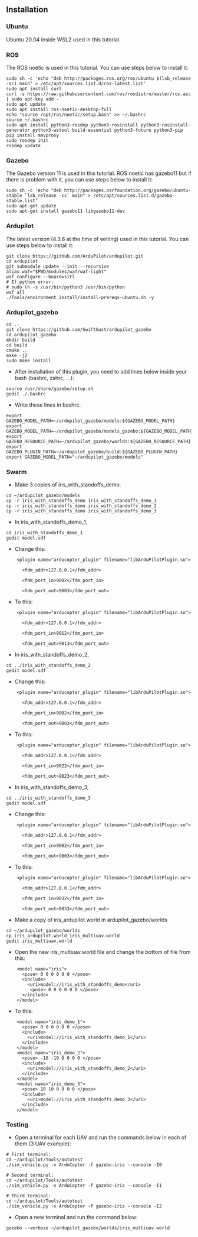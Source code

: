 ## Installation
### Ubuntu
Ubuntu 20.04 inside WSL2 used in this tutorial.

### ROS
The ROS noetic is used in this tutorial. You can use steps below to install it:
```
sudo sh -c 'echo "deb http://packages.ros.org/ros/ubuntu $(lsb_release -sc) main" > /etc/apt/sources.list.d/ros-latest.list'
sudo apt install curl
curl -s https://raw.githubusercontent.com/ros/rosdistro/master/ros.asc | sudo apt-key add -
sudo apt update
sudo apt install ros-noetic-desktop-full
echo "source /opt/ros/noetic/setup.bash" >> ~/.bashrc
source ~/.bashrc
sudo apt install python3-rosdep python3-rosinstall python3-rosinstall-generator python3-wstool build-essential python3-future python3-pip
pip install mavproxy
sudo rosdep init
rosdep update
```

### Gazebo
The Gazebo version 11 is used in this tutorial. ROS noetic has gazebo11 but if there is problem with it, you can use steps below to install it:
```
sudo sh -c 'echo "deb http://packages.osrfoundation.org/gazebo/ubuntu-stable `lsb_release -cs` main" > /etc/apt/sources.list.d/gazebo-stable.list'
sudo apt-get update
sudo apt-get install gazebo11 libgazebo11-dev
```

### Ardupilot
The latest version (4.3.6 at the time of writing) used in this tutorial. You can use steps below to install it:
```
git clone https://github.com/ArduPilot/ardupilot.git
cd ardupilot
git submodule update --init --recursive
alias waf="$PWD/modules/waf/waf-light"
waf configure --board=sitl
# If python error:
# sudo ln -s /usr/bin/python3 /usr/bin/python
waf all
./Tools/environment_install/install-prereqs-ubuntu.sh -y
```

### Ardupilot_gazebo
```
cd ..
git clone https://github.com/SwiftGust/ardupilot_gazebo
cd ardupilot_gazebo
mkdir build
cd build
cmake ..
make -j2
sudo make install
```
- After installation of this plugin, you need to add lines below inside your bash (bashrc, zshrc, ...):
```
source /usr/share/gazebo/setup.sh
gedit ./.bashrc
```
- Write these lines in bashrc.
```
export GAZEBO_MODEL_PATH=~/ardupilot_gazebo/models:${GAZEBO_MODEL_PATH}
export GAZEBO_MODEL_PATH=~/ardupilot_gazebo/models_gazebo:${GAZEBO_MODEL_PATH}
export GAZEBO_RESOURCE_PATH=~/ardupilot_gazebo/worlds:${GAZEBO_RESOURCE_PATH}
export GAZEBO_PLUGIN_PATH=~/ardupilot_gazebo/build:${GAZEBO_PLUGIN_PATH}
export GAZEBO_MODEL_PATH="~/ardupilot_gazebo/models"
```

### Swarm
- Make 3 copies of iris_with_standoffs_demo.
```
cd ~/ardupilot_gazebo/models
cp -r iris_with_standoffs_demo iris_with_standoffs_demo_1
cp -r iris_with_standoffs_demo iris_with_standoffs_demo_2
cp -r iris_with_standoffs_demo iris_with_standoffs_demo_3
```


- In iris_with_standoffs_demo_1,
```
cd iris_with_standoffs_demo_1
gedit model.sdf
```
- Change this:    
```
    <plugin name="arducopter_plugin" filename="libArduPilotPlugin.so">

      <fdm_addr>127.0.0.1</fdm_addr>
      
      <fdm_port_in>9002</fdm_port_in>
      
      <fdm_port_out>9003</fdm_port_out>
```
- To this:
```
    <plugin name="arducopter_plugin" filename="libArduPilotPlugin.so">
    
      <fdm_addr>127.0.0.1</fdm_addr>
      
      <fdm_port_in>9012</fdm_port_in>
      
      <fdm_port_out>9013</fdm_port_out>
```
      
- In iris_with_standoffs_demo_2,
```
cd ../iris_with_standoffs_demo_2
gedit model.sdf
```

- Change this:    
```
    <plugin name="arducopter_plugin" filename="libArduPilotPlugin.so">

      <fdm_addr>127.0.0.1</fdm_addr>
      
      <fdm_port_in>9002</fdm_port_in>
      
      <fdm_port_out>9003</fdm_port_out>
```

- To this:
```
    <plugin name="arducopter_plugin" filename="libArduPilotPlugin.so">
    
      <fdm_addr>127.0.0.1</fdm_addr>
      
      <fdm_port_in>9022</fdm_port_in>
      
      <fdm_port_out>9023</fdm_port_out>
```
      
- In iris_with_standoffs_demo_3,
```
cd ../iris_with_standoffs_demo_3
gedit model.sdf
```

- Change this:    
```
    <plugin name="arducopter_plugin" filename="libArduPilotPlugin.so">

      <fdm_addr>127.0.0.1</fdm_addr>
      
      <fdm_port_in>9002</fdm_port_in>
      
      <fdm_port_out>9003</fdm_port_out>
```

- To this:
```
    <plugin name="arducopter_plugin" filename="libArduPilotPlugin.so">
    
      <fdm_addr>127.0.0.1</fdm_addr>
      
      <fdm_port_in>9032</fdm_port_in>
      
      <fdm_port_out>9033</fdm_port_out>
```

- Make a copy of iris_ardupilot.world in ardupilot_gazebo/worlds
```
cd ~/ardupilot_gazebo/worlds
cp iris_ardupilot.world iris_multiuav.world
gedit iris_multiuav.world
```

- Open the new iris_multiuav.world file and change the bottom of file from this:
```
    <model name="iris">
      <pose> 0 0 0 0 0 0 </pose>
      <include>
        <uri>model://iris_with_standoffs_demo</uri>
         <pose> 0 0 0 0 0 0 </pose>
      </include>
    </model>
```
- To this:
```
    <model name="iris_demo_1">
      <pose> 0 0 0 0 0 0 </pose>
      <include>
        <uri>model://iris_with_standoffs_demo_1</uri>
      </include>
    </model>
    <model name="iris_demo_2">
      <pose> -10 -10 0 0 0 0 </pose>
      <include>
        <uri>model://iris_with_standoffs_demo_2</uri>
      </include>
    </model>
    <model name="iris_demo_3">
      <pose> 10 10 0 0 0 0 </pose>
      <include>
        <uri>model://iris_with_standoffs_demo_3</uri>
      </include>
    </model>
```
### Testing
- Open a terminal for each UAV and run the commands below in each of them (3 UAV example):

```
# First terminal:
cd ~/ardupilot/Tools/autotest
./sim_vehicle.py -v ArduCopter -f gazebo-iris --console -I0

# Second terminal:
cd ~/ardupilot/Tools/autotest
./sim_vehicle.py -v ArduCopter -f gazebo-iris --console -I1

# Third terminal:
cd ~/ardupilot/Tools/autotest
./sim_vehicle.py -v ArduCopter -f gazebo-iris --console -I2
```
- Open a new terminal and run the command below:

```
gazebo --verbose ~/ardupilot_gazebo/worlds/iris_multiuav.world
```

